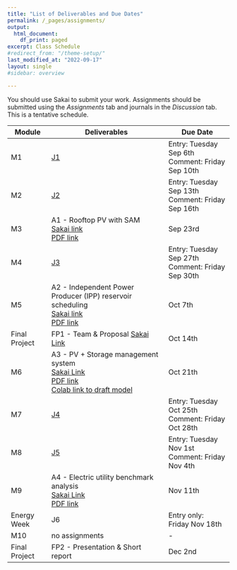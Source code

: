 ```yaml
---
title: "List of Deliverables and Due Dates"
permalink: /_pages/assignments/
output:
  html_document:
    df_print: paged
excerpt: Class Schedule
#redirect_from: "/theme-setup/"
last_modified_at: "2022-09-17"
layout: single
#sidebar: overview

---
```


You should use Sakai to submit your work. Assignments should be submitted using the *Assignments* tab and journals in the *Discussion* tab. This is a tentative schedule.
<br>

| Module |   Deliverables | Due Date |
|----|-------------|-------------------|
| M1 | [J1](https://sakai.duke.edu/portal/site/fc198b90-9d77-4c6b-8708-c9d0d044be5b/tool/26e522a4-84f3-4d97-9ad5-a7c405e8ea92/discussionForum/message/dfAllMessages) | Entry: Tuesday Sep 6th <br> Comment: Friday Sep 10th |
| M2 | [J2](https://sakai.duke.edu/portal/site/fc198b90-9d77-4c6b-8708-c9d0d044be5b/tool/26e522a4-84f3-4d97-9ad5-a7c405e8ea92/discussionForum/message/dfAllMessages) | Entry: Tuesday Sep 13th <br> Comment: Friday Sep 16th |
| M3 | A1 - Rooftop PV with SAM <br> [Sakai link](https://sakai.duke.edu/portal/site/fc198b90-9d77-4c6b-8708-c9d0d044be5b/tool/bf736605-42a0-41a8-987a-754e3066d785?panel=Main) <br> <a href="/docs/assignments/A1_F2022_ENV590.pdf" > PDF link </a>| Sep 23rd|
| M4 | [J3](https://sakai.duke.edu/portal/site/fc198b90-9d77-4c6b-8708-c9d0d044be5b/tool/26e522a4-84f3-4d97-9ad5-a7c405e8ea92/discussionForum/message/dfAllMessages) | Entry: Tuesday Sep 27th <br> Comment: Friday Sep 30th |
| M5 | A2 - Independent Power Producer (IPP) reservoir scheduling <br> [Sakai link](https://sakai.duke.edu/portal/site/fc198b90-9d77-4c6b-8708-c9d0d044be5b/tool/bf736605-42a0-41a8-987a-754e3066d785?panel=Main) <br> <a href="/docs/assignments/A2_F2022_ENV590.pdf" > PDF link </a>| Oct 7th|
| Final Project | FP1 - Team & Proposal [Sakai Link]() | Oct 14th |
| M6 | A3 - PV + Storage management system <br> [Sakai Link](https://sakai.duke.edu/portal/site/fc198b90-9d77-4c6b-8708-c9d0d044be5b/tool/bf736605-42a0-41a8-987a-754e3066d785?panel=Main) <br> <a href="/docs/assignments/A3_F2022_ENV590.pdf" > PDF link </a> <br> [Colab link to draft model](https://colab.research.google.com/drive/1pg2LILt-zAiL-oFYeFxLpvIpsaVA4jqP?usp=sharing)| Oct 21th|
| M7 | [J4](https://sakai.duke.edu/portal/site/fc198b90-9d77-4c6b-8708-c9d0d044be5b/tool/26e522a4-84f3-4d97-9ad5-a7c405e8ea92/discussionForum/message/dfAllMessages) | Entry: Tuesday Oct 25th <br> Comment: Friday Oct 28th |
| M8 | [J5](https://sakai.duke.edu/portal/site/fc198b90-9d77-4c6b-8708-c9d0d044be5b/tool/26e522a4-84f3-4d97-9ad5-a7c405e8ea92/discussionForum/message/dfAllMessages) | Entry: Tuesday Nov 1st <br> Comment: Friday Nov 4th |
| M9 | A4 - Electric utility benchmark analysis <br> [Sakai Link](https://sakai.duke.edu/portal/site/fc198b90-9d77-4c6b-8708-c9d0d044be5b/tool/bf736605-42a0-41a8-987a-754e3066d785?panel=Main) <br> <a href="/docs/assignments/A4_F2022_ENV590.pdf" > PDF link </a>| Nov 11th|
| Energy Week | J6 | Entry only: Friday Nov 18th |
| M10 | no assignments | - |
| Final Project | FP2 - Presentation & Short report | Dec 2nd |
